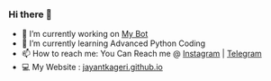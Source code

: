 ### Hi there 🤘

- 🔭 I’m currently working on [My Bot](t.me/TGGroupManager_bot)
- 🌱 I’m currently learning Advanced Python Coding
- 📫 How to reach me: You Can Reach me @ [Instagram](instagram.com/jayantkageri) | [Telegram](t.me/jayantkageri)
- 💻 My Website : [jayantkageri.github.io](https://jayantkageri.github.io)
